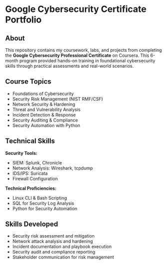 # Google Cybersecurity Certificate Portfolio  

## About  
This repository contains my coursework, labs, and projects from completing the **Google Cybersecurity Professional Certificate** on Coursera. This 6-month program provided hands-on training in foundational cybersecurity skills through practical assessments and real-world scenarios.

## Course Topics  
- Foundations of Cybersecurity  
- Security Risk Management (NIST RMF/CSF)  
- Network Security & Hardening  
- Threat and Vulnerability Analysis  
- Incident Detection & Response  
- Security Auditing & Compliance  
- Security Automation with Python  

## Technical Skills  
**Security Tools:**  
- SIEM: Splunk, Chronicle  
- Network Analysis: Wireshark, tcpdump  
- IDS/IPS: Suricata  
- Firewall Configuration  

**Technical Proficiencies:**  
- Linux CLI & Bash Scripting  
- SQL for Security Log Analysis  
- Python for Security Automation  

## Skills Developed  
- Security risk assessment and mitigation  
- Network attack analysis and hardening  
- Incident documentation and playbook execution  
- Security audit and compliance reporting  
- Stakeholder communication for risk management  
